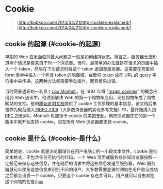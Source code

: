 # Cookie

> [http://bubkoo.com/2014/04/21/http-cookies-explained/](http://bubkoo.com/2014/04/21/http-cookies-explained/)

## cookie 的起源 {#cookie-的起源}

早期的 Web 应用面临的最大问题之一就是如何维持状态。简言之，服务器无法知道两个请求是否来自于同一个浏览器。当时，最简单的办法就是在请求的页面中插入一个 token，然后在下次请求时将这个 token 返回至服务器。这需要在页面的 form 表单中插入一个包含 token 的隐藏域，或者将 token 放在 URL 的 query 字符串中来传递。这两种方法都需要手动操作，而且极易出错。

当时网景通讯的一名员工[Lou Montulli](http://en.wikipedia.org/wiki/Lou_Montulli)，在 1994 年将 “[magic cookies](http://en.wikipedia.org/wiki/Magic_cookie)” 的概念应用到 Web 通讯中。他试图解决 Web 的第一个购物车应用，现在购物车成了购物网站的支柱。他的[原始说明文档](http://curl.haxx.se/rfc/cookie_spec.html)提供了 cookie 工作原理的基本信息，该文档后来被作为规范纳入到[RFC 2109](http://tools.ietf.org/html/rfc2109)（大多数浏览器的实现参考文档）中，最终被纳入到[RFC 2965](http://tools.ietf.org/html/rfc2965)中。Montulli 也被授予 cookie 的美国[专利](http://v3.espacenet.com/publicationDetails/biblio?CC=US&NR=5774670&KC=&FT=E)。网景浏览器在它的第一个版本中就开始支持 cookie，现在所有 Web 浏览器都支持 cookie。

## cookie 是什么 {#cookie-是什么}

简单地说，cookie 就是浏览器储存在用户电脑上的一小段文本文件。cookie 是纯文本格式，不包含任何可执行的代码。一个 Web 页面或服务器告知浏览器按照一定规范来储存这些信息，并在随后的请求中将这些信息发送至服务器，Web 服务器就可以使用这些信息来识别不同的用户。大多数需要登录的网站在用户验证成功之后都会设置一个 cookie，只要这个 cookie 存在并可以，用户就可以自由浏览这个网站的任意页面

